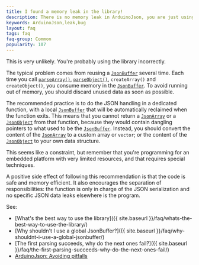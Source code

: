 ```yaml
---
title: I found a memory leak in the library!
description: There is no memory leak in ArduinoJson, you are just using it improperly
keywords: ArduinoJson,leak,bug
layout: faq
tags: faq
faq-group: Common
popularity: 107
---
```


This is very unlikely. You're probably using the library incorrectly.

The typical problem comes from reusing a [`JsonBuffer`]({{site.baseurl}}/api/jsonbuffer/) several time.
Each time you call [`parseArray()`]({{site.baseurl}}/api/jsonbuffer/parsearray/), [`parseObject()`]({{site.baseurl}}/api/jsonbuffer/parseobject/), `createArray()` and `createObject()`, you consume memory in the [`JsonBuffer`]({{site.baseurl}}/api/jsonbuffer/).
To avoid running out of memory, you should discard unused data as soon as possible.

The recommended practice is to do the JSON handling in a dedicated function, with a local [`JsonBuffer`]({{site.baseurl}}/api/jsonbuffer/) that will be automatically reclaimed when the function exits.
This means that you cannot return a [`JsonArray`]({{site.baseurl}}/api/jsonarray/) or a [`JsonObject`]({{site.baseurl}}/api/jsonobject/) from that function, because they would contain dangling pointers to what used to be the [`JsonBuffer`]({{site.baseurl}}/api/jsonbuffer/).
Instead, you should convert the content of the [`JsonArray`]({{site.baseurl}}/api/jsonarray/) to a custom array or `vector`; or the content of the [`JsonObject`]({{site.baseurl}}/api/jsonobject/) to your own data structure.

This seems like a constraint, but remember that you're programming for an embedded platform with very limited resources, and that requires special techniques.

A positive side effect of following this recommendation is that the code is safe and memory efficient. It also encourages the separation of responsibilities: the function is only in charge of the JSON serialization and no specific JSON data leaks elsewhere is the program.

See:

* [What's the best way to use the library]({{ site.baseurl }}/faq/whats-the-best-way-to-use-the-library/)
* [Why shouldn't I use a global JsonBuffer?]({{ site.baseurl }}/faq/why-shouldnt-i-use-a-global-jsonbuffer/)
* [The first parsing succeeds, why do the next ones fail?]({{ site.baseurl }}/faq/the-first-parsing-succeeds-why-do-the-next-ones-fail/)
* [ArduinoJson: Avoiding pitfalls](https://github.com/bblanchon/ArduinoJson/wiki/Avoiding%20pitfalls)
